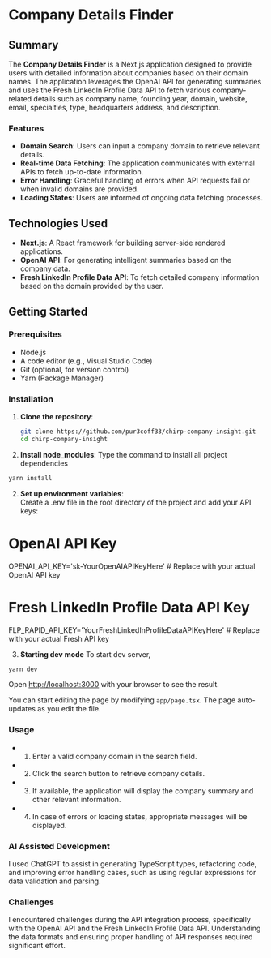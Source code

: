 # Company Details Finder

## Summary

The **Company Details Finder** is a Next.js application designed to provide users with detailed information about companies based on their domain names. The application leverages the OpenAI API for generating summaries and uses the Fresh LinkedIn Profile Data API to fetch various company-related details such as company name, founding year, domain, website, email, specialties, type, headquarters address, and description.

### Features

- **Domain Search**: Users can input a company domain to retrieve relevant details.
- **Real-time Data Fetching**: The application communicates with external APIs to fetch up-to-date information.
- **Error Handling**: Graceful handling of errors when API requests fail or when invalid domains are provided.
- **Loading States**: Users are informed of ongoing data fetching processes.

## Technologies Used

- **Next.js**: A React framework for building server-side rendered applications.
- **OpenAI API**: For generating intelligent summaries based on the company data.
- **Fresh LinkedIn Profile Data API**: To fetch detailed company information based on the domain provided by the user.

## Getting Started

### Prerequisites

- Node.js
- A code editor (e.g., Visual Studio Code)
- Git (optional, for version control)
- Yarn (Package Manager)

### Installation

1. **Clone the repository**:

   ```bash
   git clone https://github.com/pur3coff33/chirp-company-insight.git
   cd chirp-company-insight
   ```

2. **Install node_modules**:
   Type the command to install all project dependencies

```bash
yarn install
```

2. **Set up environment variables**:  
   Create a .env file in the root directory of the project and add your API keys:

# OpenAI API Key

OPENAI_API_KEY='sk-YourOpenAIAPIKeyHere' # Replace with your actual OpenAI API key

# Fresh LinkedIn Profile Data API Key

FLP_RAPID_API_KEY='YourFreshLinkedInProfileDataAPIKeyHere' # Replace with your actual Fresh API key

3. **Starting dev mode**
   To start dev server,

```bash
yarn dev
```

Open [http://localhost:3000](http://localhost:3000) with your browser to see the result.

You can start editing the page by modifying `app/page.tsx`. The page auto-updates as you edit the file.

### Usage

- 1. Enter a valid company domain in the search field.
- 2. Click the search button to retrieve company details.
- 3. If available, the application will display the company summary and other relevant information.
- 4. In case of errors or loading states, appropriate messages will be displayed.

### AI Assisted Development

I used ChatGPT to assist in generating TypeScript types, refactoring code, and improving error handling cases, such as using regular expressions for data validation and parsing.

### Challenges

I encountered challenges during the API integration process, specifically with the OpenAI API and the Fresh LinkedIn Profile Data API. Understanding the data formats and ensuring proper handling of API responses required significant effort.
